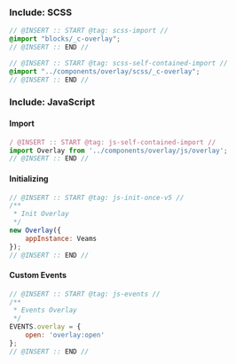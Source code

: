 ### Include: SCSS

``` scss
// @INSERT :: START @tag: scss-import //
@import "blocks/_c-overlay";
// @INSERT :: END //

// @INSERT :: START @tag: scss-self-contained-import //
@import "../components/overlay/scss/_c-overlay";
// @INSERT :: END //
```

### Include: JavaScript

#### Import
``` js
/ @INSERT :: START @tag: js-self-contained-import //
import Overlay from '../components/overlay/js/overlay';
// @INSERT :: END //
```

#### Initializing
``` js
// @INSERT :: START @tag: js-init-once-v5 //
/**
 * Init Overlay
 */
new Overlay({
    appInstance: Veams
});
// @INSERT :: END //
```

#### Custom Events
``` js
// @INSERT :: START @tag: js-events //
/**
 * Events Overlay
 */
EVENTS.overlay = {
	open: 'overlay:open'
};
// @INSERT :: END //
```